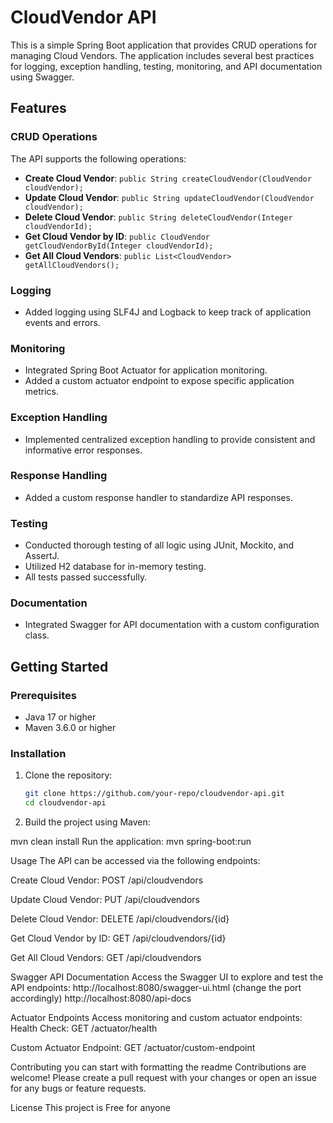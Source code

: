 # CloudVendor API

This is a simple Spring Boot application that provides CRUD operations for managing Cloud Vendors. The application includes several best practices for logging, exception handling, testing, monitoring, and API documentation using Swagger.

## Features

### CRUD Operations

The API supports the following operations:

- **Create Cloud Vendor**: `public String createCloudVendor(CloudVendor cloudVendor);`
- **Update Cloud Vendor**: `public String updateCloudVendor(CloudVendor cloudVendor);`
- **Delete Cloud Vendor**: `public String deleteCloudVendor(Integer cloudVendorId);`
- **Get Cloud Vendor by ID**: `public CloudVendor getCloudVendorById(Integer cloudVendorId);`
- **Get All Cloud Vendors**: `public List<CloudVendor> getAllCloudVendors();`

### Logging

- Added logging using SLF4J and Logback to keep track of application events and errors.

### Monitoring

- Integrated Spring Boot Actuator for application monitoring.
- Added a custom actuator endpoint to expose specific application metrics.

### Exception Handling

- Implemented centralized exception handling to provide consistent and informative error responses.

### Response Handling

- Added a custom response handler to standardize API responses.

### Testing

- Conducted thorough testing of all logic using JUnit, Mockito, and AssertJ.
- Utilized H2 database for in-memory testing.
- All tests passed successfully.

### Documentation

- Integrated Swagger for API documentation with a custom configuration class.

## Getting Started

### Prerequisites

- Java 17 or higher
- Maven 3.6.0 or higher

### Installation

1. Clone the repository:
   ```sh
   git clone https://github.com/your-repo/cloudvendor-api.git
   cd cloudvendor-api

2. Build the project using Maven:

mvn clean install
Run the application:
mvn spring-boot:run

Usage
The API can be accessed via the following endpoints:

Create Cloud Vendor:
POST /api/cloudvendors

Update Cloud Vendor:
PUT /api/cloudvendors

Delete Cloud Vendor:
DELETE /api/cloudvendors/{id}

Get Cloud Vendor by ID:
GET /api/cloudvendors/{id}

Get All Cloud Vendors:
GET /api/cloudvendors

Swagger API Documentation
Access the Swagger UI to explore and test the API endpoints:
http://localhost:8080/swagger-ui.html (change the port accordingly)
http://localhost:8080/api-docs


Actuator Endpoints
Access monitoring and custom actuator endpoints:
Health Check:
GET /actuator/health

Custom Actuator Endpoint:
GET /actuator/custom-endpoint

Contributing
you can start with formatting the readme
Contributions are welcome! Please create a pull request with your changes or open an issue for any bugs or feature requests.


License
This project is Free for anyone
